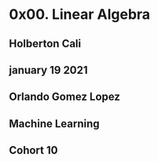 # 0x00. Linear Algebra

## Holberton Cali

## january 19 2021

## Orlando Gomez Lopez

## Machine Learning 

## Cohort 10


